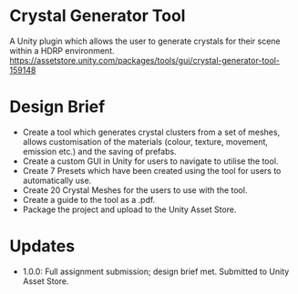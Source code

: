 # Crystal Generator Tool
A Unity plugin which allows the user to generate crystals for their scene within a HDRP environment.
https://assetstore.unity.com/packages/tools/gui/crystal-generator-tool-159148

# Design Brief
- Create a tool which generates crystal clusters from a set of meshes, allows customisation of the materials (colour, texture, movement, emission etc.) and the saving of prefabs.
- Create a custom GUI in Unity for users to navigate to utilise the tool.
- Create 7 Presets which have been created using the tool for users to automatically use.
- Create 20 Crystal Meshes for the users to use with the tool.
- Create a guide to the tool as a .pdf.
- Package the project and upload to the Unity Asset Store.

# Updates
- 1.0.0: Full assignment submission; design brief met. Submitted to Unity Asset Store.
